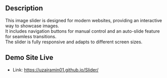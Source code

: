 ## Description
This image slider is designed for modern websites, providing an interactive way to showcase images.  
It includes navigation buttons for manual control and an auto-slide feature for seamless transitions.  
The slider is fully responsive and adapts to different screen sizes.

## Demo Site Live
- Link: https://uzairamin01.github.io/Slider/

